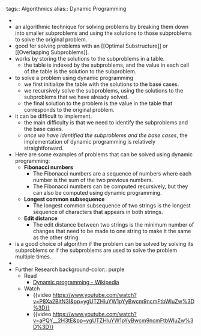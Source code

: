 tags:: Algorithmics
alias:: Dynamic Programming

-
- an algorithmic technique for solving problems by breaking them down into smaller subproblems and using the solutions to those subproblems to solve the original problem.
- good for solving problems with an [[Optimal Substructure]] or [[Overlapping Subproblems]].
- works by storing the solutions to the subproblems in a table.
	- the table is indexed by the subproblems, and the value in each cell of the table is the solution to the subproblem.
- to solve a problem using dynamic programming
	- we first initialize the table with the solutions to the base cases.
	- we recursively solve the subproblems, using the solutions to the subproblems that we have already solved.
	- the final solution to the problem is the value in the table that corresponds to the original problem.
- it can be difficult to implement.
	- the main difficulty is that we need to identify the subproblems and the base cases.
	- *once we have identified the subproblems and the base cases*, the implementation of dynamic programming is relatively straightforward.
- Here are some examples of problems that can be solved using dynamic programming:
	- **Fibonacci numbers**
		- The Fibonacci numbers are a sequence of numbers where each number is the sum of the two previous numbers.
		- The Fibonacci numbers can be computed recursively, but they can also be computed using dynamic programming.
	- **Longest common subsequence**
		- The longest common subsequence of two strings is the longest sequence of characters that appears in both strings.
	- **Edit distance**
		- The edit distance between two strings is the minimum number of changes that need to be made to one string to make it the same as the other string.
- is a good choice of algorithm if the problem can be solved by solving its subproblems or if the subproblems are used to solve the problem multiple times.
-
- Further Research
  background-color:: purple
	- Read
		- [Dynamic programming - Wikipedia](https://en.wikipedia.org/wiki/Dynamic_programming)
	- Watch
		- {{video https://www.youtube.com/watch?v=P8Xa2BitN3I&pp=ygUTZHluYW1pYyBwcm9ncmFtbWluZw%3D%3D}}
		- {{video https://www.youtube.com/watch?v=aPQY__2H3tE&pp=ygUTZHluYW1pYyBwcm9ncmFtbWluZw%3D%3D}}